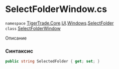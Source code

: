 
# SelectFolderWindow.cs
`namespace` [TigerTrade.Core](../../../../TigerTrade.Core.md).[UI](../../../../TigerTrade.Core/UI.md).[Windows](../../../../TigerTrade.Core/UI/Windows.md).[SelectFolder](../../../../TigerTrade.Core/UI/Windows/SelectFolder.md)  
    `class` [SelectFolderWindow](../../SelectFolderWindow.cs.md)

Описание

### Синтаксис
```csharp
public string SelectedFolder { get; set; }
```
